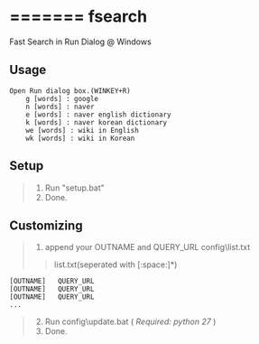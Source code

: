 =======
fsearch
=======

Fast Search in Run Dialog @ Windows


Usage
-----
```
Open Run dialog box.(WINKEY+R)
    g [words] : google
    n [words] : naver
    e [words] : naver english dictionary
    k [words] : naver korean dictionary
    we [words] : wiki in English
    wk [words] : wiki in Korean
```

Setup
------------
>1. Run "setup.bat"
>2. Done.


Customizing
------------------------------

>1. append your OUTNAME and QUERY_URL config\list.txt
>>list.txt(seperated with [:space:]*)
```
[OUTNAME]   QUERY_URL
[OUTNAME]   QUERY_URL
[OUTNAME]   QUERY_URL
...
```

>2. Run config\update.bat ( *Required: python 27* )
>3. Done.
